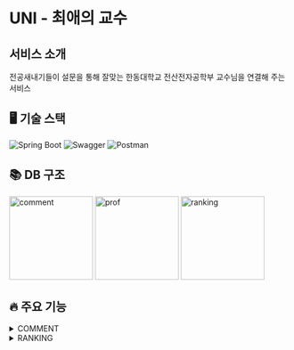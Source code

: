 # UNI - 최애의 교수

## 서비스 소개
전공새내기들이 설문을 통해 잘맞는 한동대학교 전산전자공학부 교수님을 연결해 주는 서비스
## 🖥️ 기술 스택
![Spring Boot](https://img.shields.io/badge/springboot-6DB33F?style=for-the-badge&logo=springboot&logoColor=white) ![Swagger](https://img.shields.io/badge/swagger-85EA2D?style=for-the-badge&logo=swagger&logoColor=white) ![Postman](https://img.shields.io/badge/postman-FF6C37?style=for-the-badge&logo=postman&logoColor=white)
## 📚 DB 구조
<img width="150" alt="comment" src="https://github.com/Club-PARD/WebETA_server/assets/141024382/87aae41a-6fbd-478f-afac-508be40e48b2">
<img width="150" alt="prof" src="https://github.com/Club-PARD/WebETA_server/assets/141024382/1fc5389b-b542-49a7-a0cc-330b5215030f">
<img width="150" alt="ranking" src="https://github.com/Club-PARD/WebETA_server/assets/141024382/7072d7d8-db84-424c-b4a6-8c9015a2e544">

## 🔥 주요 기능
<details>
  <summary>COMMENT</summary>
  댓글 남기기 <br/>
  <img width="700" alt="leaveComment" src="https://github.com/Club-PARD/WebETA_server/assets/141024382/91f0b162-8374-4ced-a9ac-a5dda95c0bff">
  <br/>모든 댓글 불러오기 <br/>
  <img width="700" alt="getAllComments" src="https://github.com/Club-PARD/WebETA_server/assets/141024382/0b493bef-7b5d-485a-b112-44f5a0e7e26e">
  <br/>교수님 이름 필터를 통한 댓글 불러오기 <br/>
  <img width="700" alt="getCommentByProf" src="https://github.com/Club-PARD/WebETA_server/assets/141024382/ddecdd18-89d7-496e-8a70-eefdecbe692f">
</details>

<details>
    <summary>RANKING</summary>
교수님 인기 점수 올리기 <br/>
<img width="700" alt="addScore" src="https://github.com/Club-PARD/WebETA_server/assets/141024382/b4a65dfc-0fa3-4ce8-be32-f9a34e94870e">
<br/>전체 시행 수 불러오기 <br/>
<img width="700" alt="getAllCounts" src="https://github.com/Club-PARD/WebETA_server/assets/141024382/067d72ee-dabc-4793-b248-0336907ed2bb">
<br/>랭킹 불러오기 <br/>
<img width="700" alt="getRanking" src="https://github.com/Club-PARD/WebETA_server/assets/141024382/7c7aeacb-8fd9-4a1b-95dd-f4178d56f0da">
</details>

